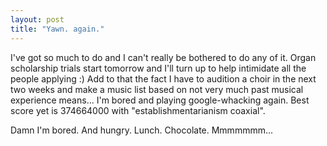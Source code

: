 ```yaml
---
layout: post
title: "Yawn. again."
---
```

I've got so much to do and I can't really be bothered to do any of it. Organ
scholarship trials start tomorrow and I'll turn up to help intimidate all the
people applying :) Add to that the fact I have to audition a choir in the next
two weeks and make a music list based on not very much past musical experience
means... I'm bored and playing google-whacking again. Best score yet is
374664000 with "establishmentarianism coaxial".

Damn I'm bored. And hungry. Lunch. Chocolate. Mmmmmmm...

